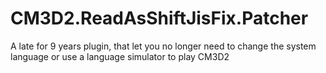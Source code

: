 # CM3D2.ReadAsShiftJisFix.Patcher
A late for 9 years plugin, that let you no longer need to change the system language or use a language simulator to play CM3D2
